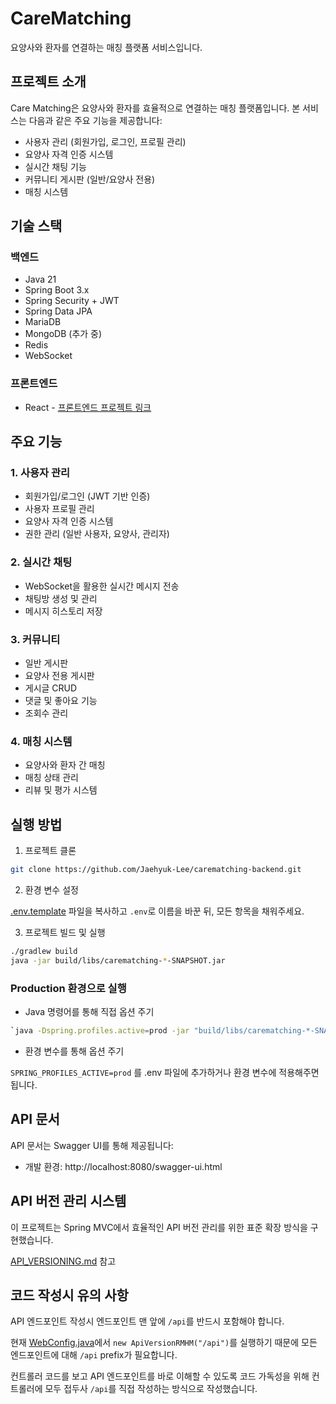 # CareMatching

요양사와 환자를 연결하는 매칭 플랫폼 서비스입니다.

## 프로젝트 소개

Care Matching은 요양사와 환자를 효율적으로 연결하는 매칭 플랫폼입니다. 본 서비스는 다음과 같은 주요 기능을 제공합니다:

- 사용자 관리 (회원가입, 로그인, 프로필 관리)
- 요양사 자격 인증 시스템
- 실시간 채팅 기능
- 커뮤니티 게시판 (일반/요양사 전용)
- 매칭 시스템

## 기술 스택

### 백엔드
- Java 21
- Spring Boot 3.x
- Spring Security + JWT
- Spring Data JPA
- MariaDB
- MongoDB (추가 중)
- Redis
- WebSocket

### 프론트엔드
- React - [프론트엔드 프로젝트 링크](https://github.com/Jaehyuk-Lee/carematching-front)

## 주요 기능

### 1. 사용자 관리
- 회원가입/로그인 (JWT 기반 인증)
- 사용자 프로필 관리
- 요양사 자격 인증 시스템
- 권한 관리 (일반 사용자, 요양사, 관리자)

### 2. 실시간 채팅
- WebSocket을 활용한 실시간 메시지 전송
- 채팅방 생성 및 관리
- 메시지 히스토리 저장

### 3. 커뮤니티
- 일반 게시판
- 요양사 전용 게시판
- 게시글 CRUD
- 댓글 및 좋아요 기능
- 조회수 관리

### 4. 매칭 시스템
- 요양사와 환자 간 매칭
- 매칭 상태 관리
- 리뷰 및 평가 시스템

## 실행 방법

1. 프로젝트 클론
```bash
git clone https://github.com/Jaehyuk-Lee/carematching-backend.git
```

2. 환경 변수 설정

[.env.template](./.env.template) 파일을 복사하고 `.env`로 이름을 바꾼 뒤, 모든 항목을 채워주세요.

3. 프로젝트 빌드 및 실행
```bash
./gradlew build
java -jar build/libs/carematching-*-SNAPSHOT.jar
```

### Production 환경으로 실행

* Java 명령어를 통해 직접 옵션 주기
```bash
`java -Dspring.profiles.active=prod -jar "build/libs/carematching-*-SNAPSHOT.jar"`
```

* 환경 변수를 통해 옵션 주기

`SPRING_PROFILES_ACTIVE=prod` 를 .env 파일에 추가하거나 환경 변수에 적용해주면 됩니다.

## API 문서

API 문서는 Swagger UI를 통해 제공됩니다:
- 개발 환경: http://localhost:8080/swagger-ui.html

## API 버전 관리 시스템

이 프로젝트는 Spring MVC에서 효율적인 API 버전 관리를 위한 표준 확장 방식을 구현했습니다.

[API_VERSIONING.md](./docs/API_VERSIONING.md) 참고

## 코드 작성시 유의 사항

API 엔드포인트 작성시 엔드포인트 맨 앞에 `/api`를 반드시 포함해야 합니다.

현재 [WebConfig.java](src/main/java/com/sesac/carematching/config/WebConfig.java)에서 `new ApiVersionRMHM("/api")`를 실행하기 때문에 모든 엔드포인트에 대해 `/api` prefix가 필요합니다.

컨트롤러 코드를 보고 API 엔드포인트를 바로 이해할 수 있도록 코드 가독성을 위해 컨트롤러에 모두 접두사 `/api`를 직접 작성하는 방식으로 작성했습니다.

